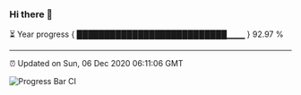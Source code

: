 ### Hi there 👋

⏳ Year progress { ███████████████████████████▁▁▁ } 92.97 %

---

⏰ Updated on Sun, 06 Dec 2020 06:11:06 GMT

![Progress Bar CI](https://github.com/liununu/liununu/workflows/Progress%20Bar%20CI/badge.svg)
